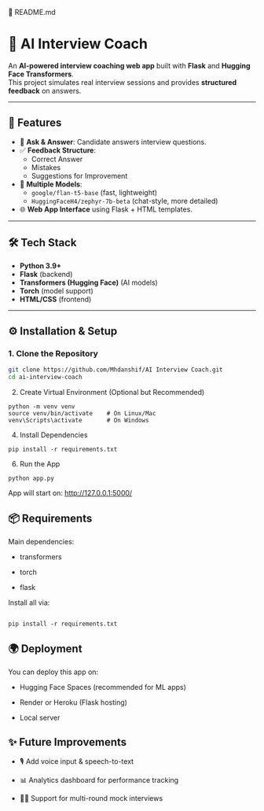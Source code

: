 📄 README.md
# 🤖 AI Interview Coach

An **AI-powered interview coaching web app** built with **Flask** and **Hugging Face Transformers**.  
This project simulates real interview sessions and provides **structured feedback** on answers.

---

## 🚀 Features
- 🎤 **Ask & Answer**: Candidate answers interview questions.
- ✅ **Feedback Structure**:
  - Correct Answer
  - Mistakes
  - Suggestions for Improvement
- 🔄 **Multiple Models**:
  - `google/flan-t5-base` (fast, lightweight)
  - `HuggingFaceH4/zephyr-7b-beta` (chat-style, more detailed)
- 🌐 **Web App Interface** using Flask + HTML templates.

---

## 🛠️ Tech Stack
- **Python 3.9+**
- **Flask** (backend)
- **Transformers (Hugging Face)** (AI models)
- **Torch** (model support)
- **HTML/CSS** (frontend)

---

## ⚙️ Installation & Setup

### 1. Clone the Repository
```bash
git clone https://github.com/Mhdanshif/AI Interview Coach.git
cd ai-interview-coach

```

2. Create Virtual Environment (Optional but Recommended)
```bah
python -m venv venv
source venv/bin/activate    # On Linux/Mac
venv\Scripts\activate       # On Windows
```
4. Install Dependencies
```
pip install -r requirements.txt
```
6. Run the App
```
python app.py
```

App will start on: http://127.0.0.1:5000/

## 📦 Requirements

Main dependencies:

- transformers

- torch

- flask

Install all via:
```

pip install -r requirements.txt
```
## 🌍 Deployment

You can deploy this app on:

- Hugging Face Spaces (recommended for ML apps)

- Render or Heroku (Flask hosting)

- Local server

## ✨ Future Improvements

- 🎙️ Add voice input & speech-to-text

- 📊 Analytics dashboard for performance tracking

- 🧑‍🏫 Support for multi-round mock interviews
